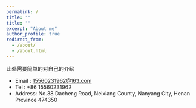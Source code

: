 ```yaml
---
permalink: /
title: ""
title: ""
excerpt: "About me"
author_profile: true
redirect_from: 
  - /about/
  - /about.html
---
```


此处需要简单的对自己的介绍
* Email  : 15560231962@163.com
* Tel    : +86 15560231962
* Address: No.38 Dacheng Road, Neixiang County, Nanyang City, Henan Province 474350
